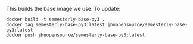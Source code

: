 This builds the base image we use. To update:
```
docker build -t semesterly-base-py3 .
docker tag semesterly-base-py3:latest jhuopensource/semesterly-base-py3:latest
docker push jhuopensource/semesterly-base-py3:latest
```